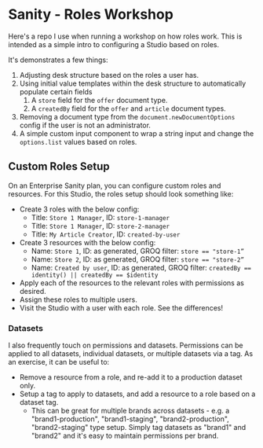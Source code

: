 # Sanity - Roles Workshop

Here's a repo I use when running a workshop on how roles work. This is intended as a simple intro to configuring a Studio based on roles.

It's demonstrates a few things:

1. Adjusting desk structure based on the roles a user has.
1. Using initial value templates within the desk structure to automatically populate certain fields
   1. A `store` field for the `offer` document type.
   1. A `createdBy` field for the `offer` and `article` document types.
1. Removing a document type from the `document.newDocumentOptions` config if the user is not an administrator.
1. A simple custom input component to wrap a string input and change the `options.list` values based on roles.

## Custom Roles Setup

On an Enterprise Sanity plan, you can configure custom roles and resources. For this Studio, the roles setup should look something like:

- Create 3 roles with the below config:
  - Title: `Store 1 Manager`, ID: `store-1-manager`
  - Title: `Store 1 Manager`, ID: `store-2-manager`
  - Title: `My Article Creator`, ID: `created-by-user`
- Create 3 resources with the below config:
  - Name: `Store 1`, ID: as generated, GROQ filter: `store == "store-1”`
  - Name: `Store 2`, ID: as generated, GROQ filter: `store == "store-2”`
  - Name: `Created by user`, ID: as generated, GROQ filter: `createdBy == identity() || createdBy == $identity`
- Apply each of the resources to the relevant roles with permissions as desired.
- Assign these roles to multiple users.
- Visit the Studio with a user with each role. See the differences!

### Datasets

I also frequently touch on permissions and datasets. Permissions can be applied to all datasets, individual datasets, or multiple datasets via a tag. As an exercise, it can be useful to:

- Remove a resource from a role, and re-add it to a production dataset only.
- Setup a tag to apply to datasets, and add a resource to a role based on a dataset tag.
  - This can be great for multiple brands across datasets - e.g. a "brand1-production", "brand1-staging", "brand2-production", "brand2-staging" type setup. Simply tag datasets as "brand1" and "brand2" and it's easy to maintain permissions per brand.
